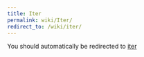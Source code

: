 ```yaml
---
title: Iter
permalink: wiki/Iter/
redirect_to: /wiki/iter/
---
```


You should automatically be redirected to [iter](/wiki/iter/)
